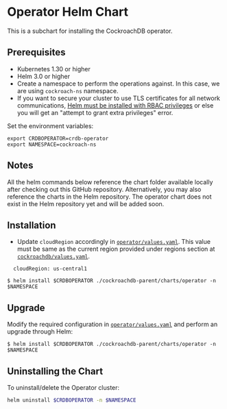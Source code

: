 <!--- Generated file, DO NOT EDIT. Source: build/templates/cockroachdb-parent/charts/operator/README.md --->
# Operator Helm Chart

This is a subchart for installing the CockroachDB operator.

## Prerequisites

* Kubernetes 1.30 or higher
* Helm 3.0 or higher
* Create a namespace to perform the operations against. In this case, we are using `cockroach-ns` namespace.
* If you want to secure your cluster to use TLS certificates for all network communications, [Helm must be installed with RBAC privileges](https://helm.sh/docs/topics/rbac/) or else you will get an "attempt to grant extra privileges" error.

Set the environment variables:

``` shell
export CRDBOPERATOR=crdb-operator
export NAMESPACE=cockroach-ns
```

## Notes

All the helm commands below reference the chart folder available locally after checking out this GitHub repository. Alternatively, you may also reference the charts in the Helm repository.
The operator chart does not exist in the Helm repository yet and will be added soon.

## Installation
- Update `cloudRegion` accordingly in [`operator/values.yaml`](/cockroachdb-parent/charts/operator/values.yaml). This value must be same as the current region provided under regions section at [`cockroachdb/values.yaml`](/cockroachdb-parent/charts/cockroachdb/values.yaml).

```
  cloudRegion: us-central1
```

```shell
$ helm install $CRDBOPERATOR ./cockroachdb-parent/charts/operator -n $NAMESPACE
```

## Upgrade

Modify the required configuration in [`operator/values.yaml`](/cockroachdb-parent/charts/operator/values.yaml) and perform an upgrade through Helm:

```shell
$ helm install $CRDBOPERATOR ./cockroachdb-parent/charts/operator -n $NAMESPACE
```

## Uninstalling the Chart

To uninstall/delete the Operator cluster:

```bash
helm uninstall $CRDBOPERATOR -n $NAMESPACE
```
